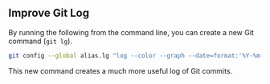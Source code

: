 ## Improve Git Log

By running the following from the command line, you can create a new Git command (`git lg`).

```bash
git config --global alias.lg "log --color --graph --date=format:'%Y-%m-%d %H:%M:%S' --pretty=format:'%Cred%h%Creset -%C(yellow)%d%Creset %s %Cgreen(%ad) %C(bold blue)<%an>%Creset'"
```

This new command creates a much more useful log of Git commits.


